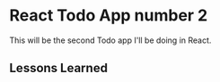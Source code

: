 # React Todo App number 2

This will be the second Todo app I'll be doing in React.

## Lessons Learned